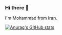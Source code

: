 ### Hi there 👋

I'm Mohammad from Iran.

[![Anurag's GitHub stats](https://github-readme-stats.vercel.app/api?username=Ayazadeh)](https://github.com/anuraghazra/github-readme-stats)

